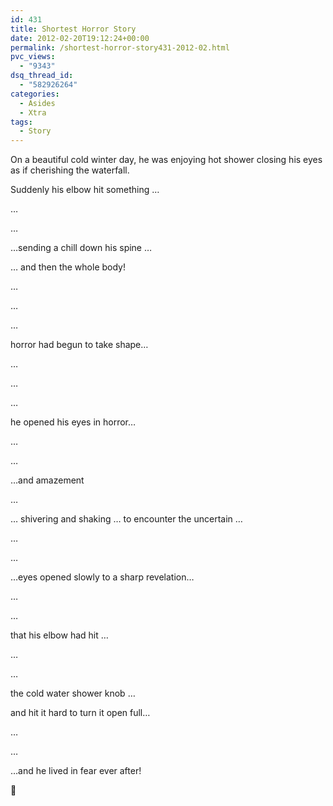 ```yaml
---
id: 431
title: Shortest Horror Story
date: 2012-02-20T19:12:24+00:00
permalink: /shortest-horror-story431-2012-02.html
pvc_views:
  - "9343"
dsq_thread_id:
  - "582926264"
categories:
  - Asides
  - Xtra
tags:
  - Story
---
```

On a beautiful cold winter day, he was enjoying hot shower closing his eyes as if cherishing the waterfall.

Suddenly his elbow hit something &#8230;

&#8230;

&#8230;

&#8230;sending a chill down his spine &#8230;

&#8230; and then the whole body!

&#8230;

&#8230;

&#8230;

horror had begun to take shape&#8230;

&#8230;

&#8230;

&#8230;

he opened his eyes in horror&#8230;

&#8230;

&#8230;

&#8230;and amazement

&#8230;

&#8230; shivering and shaking &#8230; to encounter the uncertain &#8230;

&#8230;

&#8230;

&#8230;eyes opened slowly to a sharp revelation&#8230;

&#8230;

&#8230;

that his elbow had hit &#8230;

&#8230;

&#8230;

the cold water shower knob &#8230;

and hit it hard to turn it open full&#8230;

&#8230;

&#8230;

&#8230;and he lived in fear ever after!

🙂
